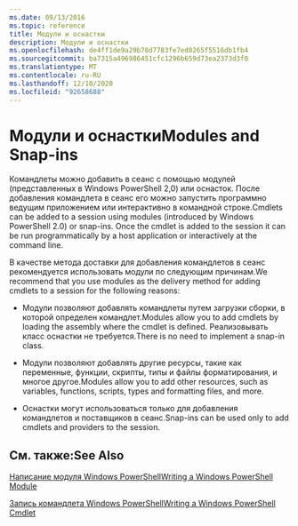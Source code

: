 ```yaml
---
ms.date: 09/13/2016
ms.topic: reference
title: Модули и оснастки
description: Модули и оснастки
ms.openlocfilehash: de4ff1de9a29b78d7783fe7ed0265f5516db1fb4
ms.sourcegitcommit: ba7315a496986451cfc1296b659d73ea2373d3f0
ms.translationtype: MT
ms.contentlocale: ru-RU
ms.lasthandoff: 12/10/2020
ms.locfileid: "92658688"
---
```

# <a name="modules-and-snap-ins"></a><span data-ttu-id="79610-103">Модули и оснастки</span><span class="sxs-lookup"><span data-stu-id="79610-103">Modules and Snap-ins</span></span>

<span data-ttu-id="79610-104">Командлеты можно добавить в сеанс с помощью модулей (представленных в Windows PowerShell 2,0) или оснасток. После добавления командлета в сеанс его можно запустить программно ведущим приложением или интерактивно в командной строке.</span><span class="sxs-lookup"><span data-stu-id="79610-104">Cmdlets can be added to a session using modules (introduced by Windows PowerShell 2.0) or snap-ins. Once the cmdlet is added to the session it can be run programmatically by a host application or interactively at the command line.</span></span>

<span data-ttu-id="79610-105">В качестве метода доставки для добавления командлетов в сеанс рекомендуется использовать модули по следующим причинам.</span><span class="sxs-lookup"><span data-stu-id="79610-105">We recommend that you use modules as the delivery method for adding cmdlets to a session for the following reasons:</span></span>

- <span data-ttu-id="79610-106">Модули позволяют добавлять командлеты путем загрузки сборки, в которой определен командлет.</span><span class="sxs-lookup"><span data-stu-id="79610-106">Modules allow you to add cmdlets by loading the assembly where the cmdlet is defined.</span></span> <span data-ttu-id="79610-107">Реализовывать класс оснастки не требуется.</span><span class="sxs-lookup"><span data-stu-id="79610-107">There is no need to implement a snap-in class.</span></span>

- <span data-ttu-id="79610-108">Модули позволяют добавлять другие ресурсы, такие как переменные, функции, скрипты, типы и файлы форматирования, и многое другое.</span><span class="sxs-lookup"><span data-stu-id="79610-108">Modules allow you to add other resources, such as variables, functions, scripts, types and formatting files, and more.</span></span>

- <span data-ttu-id="79610-109">Оснастки могут использоваться только для добавления командлетов и поставщиков в сеанс.</span><span class="sxs-lookup"><span data-stu-id="79610-109">Snap-ins can be used only to add cmdlets and providers to the session.</span></span>

## <a name="see-also"></a><span data-ttu-id="79610-110">См. также:</span><span class="sxs-lookup"><span data-stu-id="79610-110">See Also</span></span>

[<span data-ttu-id="79610-111">Написание модуля Windows PowerShell</span><span class="sxs-lookup"><span data-stu-id="79610-111">Writing a Windows PowerShell Module</span></span>](writing-a-windows-powershell-module.md)

[<span data-ttu-id="79610-112">Запись командлета Windows PowerShell</span><span class="sxs-lookup"><span data-stu-id="79610-112">Writing a Windows PowerShell Cmdlet</span></span>](../cmdlet/cmdlet-overview.md)
